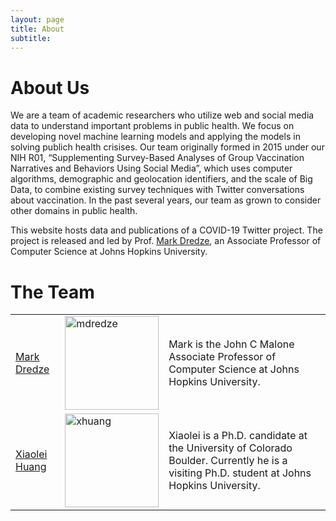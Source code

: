 ```yaml
---
layout: page
title: About
subtitle: 
---
```


# About Us
We are a team of academic researchers who utilize web and social media data to understand important problems in public health. We focus on developing novel machine learning models and applying the models in solving publich health crisises. Our team originally formed in 2015 under our NIH R01, “Supplementing Survey-Based Analyses of Group Vaccination Narratives and Behaviors Using Social Media”, which uses computer algorithms, demographic and geolocation identifiers, and the scale of Big Data, to combine existing survey techniques with Twitter conversations about vaccination. In the past several years, our team as grown to consider other domains in public health.

This website hosts data and publications of a COVID-19 Twitter project. The project is released and led by Prof. [Mark Dredze](https://www.cs.jhu.edu/~mdredze/), an Associate Professor of Computer Science at Johns Hopkins University. 

# The Team

<table border="0">
    <tr>
        <td><a href='https://www.cs.jhu.edu/~mdredze' target="_blank"> Mark Dredze </a></td>
        <td> <img src="http://www.cs.jhu.edu/~mdredze/wp-content/uploads/2018/01/dredze_headshot.jpg" alt="mdredze" width="150"/> </td>
        <td> Mark is the John C Malone Associate Professor of Computer Science at Johns Hopkins University. </td>
    </tr>
    <tr>
        <td><a href='https://sites.google.com/site/xiaoleiedu/' target="_blank"> Xiaolei Huang </a></td> 
        <td> <img src="{{ site.url }}/img/avatar-icon.png" alt="xhuang" width="150"/> </td>
        <td> Xiaolei is a Ph.D. candidate at the University of Colorado Boulder. Currently he is a visiting Ph.D. student at Johns Hopkins University. </td>
    </tr>
</table>
